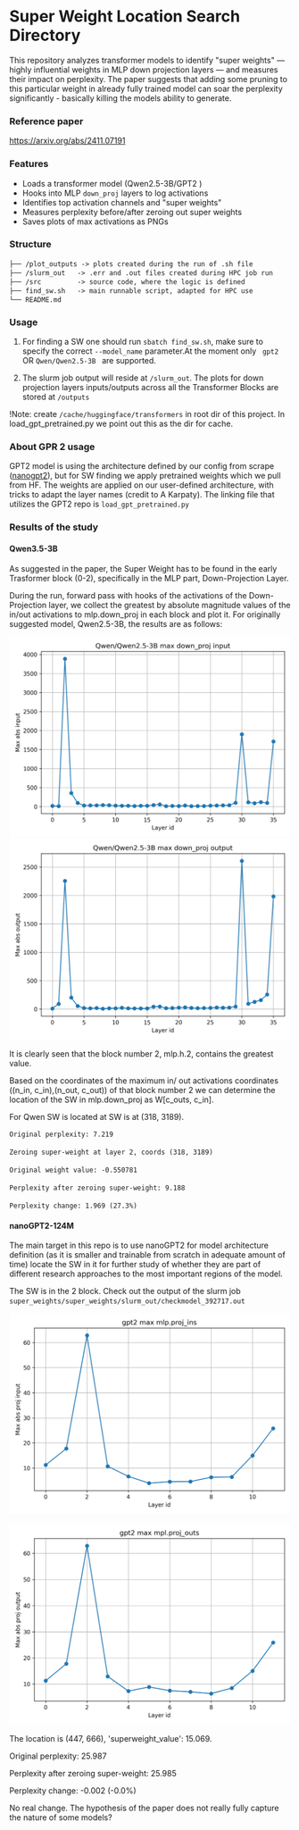 # Super Weight Location Search Directory


This repository analyzes transformer models to identify "super weights" — highly influential weights in MLP down projection layers — and measures their impact on perplexity. The paper suggests that adding some pruning to this particular weight in already fully trained model can soar the perplexity significantly - basically killing the models ability to generate.

### Reference paper

https://arxiv.org/abs/2411.07191


### Features

- Loads a transformer model (Qwen2.5-3B/GPT2 )
- Hooks into MLP `down_proj` layers to log activations
- Identifies top activation channels and "super weights"
- Measures perplexity before/after zeroing out super weights
- Saves plots of max activations as PNGs


### Structure

```super_weights/
├── /plot_outputs -> plots created during the run of .sh file
├── /slurm_out   -> .err and .out files created during HPC job run
├── /src         -> source code, where the logic is defined
├── find_sw.sh   -> main runnable script, adapted for HPC use                     
└── README.md
```



### Usage

1. For finding a SW one should run ```sbatch find_sw.sh```, make sure to specify the correct  ```--model_name``` parameter.At the moment only ``` gpt2``` OR ```Qwen/Qwen2.5-3B ``` are supported. 

2. The slurm job output will reside at ```/slurm_out```. The plots for down projection layers inputs/outputs across all the Transformer Blocks are stored at ```/outputs```

!Note: create ```/cache/huggingface/transformers``` in root dir of this project. In load_gpt_pretrained.py we point out this as the dir for cache. 

### About GPR 2 usage

GPT2 model is using the architecture defined by our config from scrape ([nanogpt2](../gpt2/nanoGPT)), but for SW finding we apply pretrained weights which we pull from HF. The weights are applied on our user-defined architecture,  with tricks to adapt the layer names (credit to A Karpaty). The linking file that utilizes the GPT2 repo is ```load_gpt_pretrained.py```

### Results of the study

#### Qwen3.5-3B

As suggested in the paper, the Super Weight has to be found in the early Trasformer block (0-2), specifically in the MLP part, Down-Projection Layer.

During the run, forward pass with hooks of the activations of the Down-Projection layer, we collect the greatest by absolute magnitude values of the in/out activations to mlp.down_proj in each block and plot it. For originally suggested model, Qwen2.5-3B, the results are as follows:

![Qwen-in](plot_outputs/Qwen_input_down_proj_plot.png)
![Qwen-out](plot_outputs/Qwen_output_down_proj_plot.png)

It is clearly seen that the block number 2, mlp.h.2, contains the greatest value. 

Based on the coordinates of the maximum in/ out activations coordinates ((n_in, c_in),(n_out, c_out)) of that block number 2 we can determine the location of the SW in mlp.down_proj as W[c_outs, c_in].

For Qwen SW is located at SW is at (318, 3189).
```
Original perplexity: 7.219

Zeroing super-weight at layer 2, coords (318, 3189)

Original weight value: -0.550781

Perplexity after zeroing super-weight: 9.188

Perplexity change: 1.969 (27.3%)
```

#### nanoGPT2-124M

The main target in this repo is to use nanoGPT2 for model architecture definition
(as it is smaller and trainable from scratch in adequate amount of time) locate the SW in it for further study of whether they are part of different research approaches to the most important regions of the model.

The SW is in the 2 block. Check out the output of the slurm job ```super_weights/super_weights/slurm_out/checkmodel_392717.out```


![gpt2_in](plot_outputs/gpt2_proj_in.png)

![gpt_out](plot_outputs/gpt2_proj_out.png)

The location is (447, 666), 'superweight_value': 15.069.

Original perplexity: 25.987

Perplexity after zeroing super-weight: 25.985

Perplexity change: -0.002 (-0.0%)

No real change. The hypothesis of the paper does not really fully capture the nature of some models?